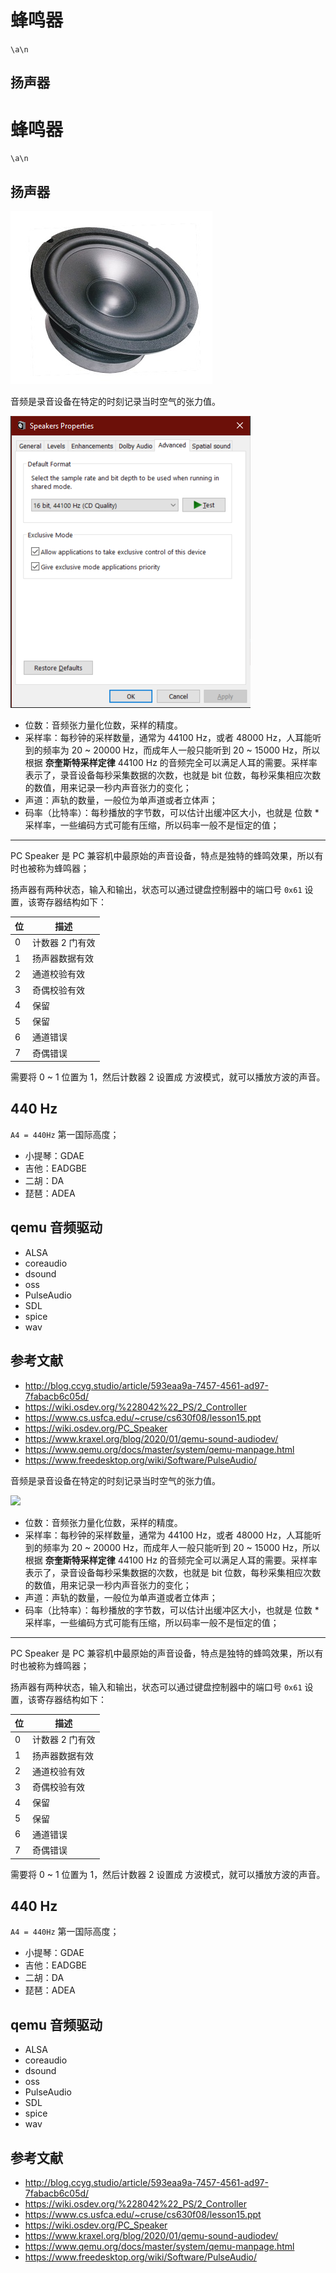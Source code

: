 # 蜂鸣器

`\a\n`

## 扬声器

# 蜂鸣器

`\a\n`

## 扬声器

![alt text](image-8.png)

音频是录音设备在特定的时刻记录当时空气的张力值。

![alt text](image-9.png)

- 位数：音频张力量化位数，采样的精度。
- 采样率：每秒钟的采样数量，通常为 44100 Hz，或者 48000 Hz，人耳能听到的频率为 20 ~ 20000 Hz，而成年人一般只能听到 20 ~ 15000 Hz，所以根据 **奈奎斯特采样定律** 44100 Hz 的音频完全可以满足人耳的需要。采样率表示了，录音设备每秒采集数据的次数，也就是 bit 位数，每秒采集相应次数的数值，用来记录一秒内声音张力的变化；
- 声道：声轨的数量，一般位为单声道或者立体声；
- 码率（比特率）：每秒播放的字节数，可以估计出缓冲区大小，也就是 位数 * 采样率，一些编码方式可能有压缩，所以码率一般不是恒定的值；

----

PC Speaker 是 PC 兼容机中最原始的声音设备，特点是独特的蜂鸣效果，所以有时也被称为蜂鸣器；

扬声器有两种状态，输入和输出，状态可以通过键盘控制器中的端口号 `0x61` 设置，该寄存器结构如下：

| 位  | 描述            |
| --- | --------------- |
| 0   | 计数器 2 门有效 |
| 1   | 扬声器数据有效  |
| 2   | 通道校验有效    |
| 3   | 奇偶校验有效    |
| 4   | 保留            |
| 5   | 保留            |
| 6   | 通道错误        |
| 7   | 奇偶错误        |

需要将 0 ~ 1 位置为 1，然后计数器 2 设置成 方波模式，就可以播放方波的声音。

## 440 Hz

`A4 = 440Hz` 第一国际高度；

- 小提琴：GDAE
- 吉他：EADGBE
- 二胡：DA
- 琵琶：ADEA

## qemu 音频驱动

- ALSA
- coreaudio
- dsound
- oss
- PulseAudio
- SDL
- spice
- wav

## 参考文献

- <http://blog.ccyg.studio/article/593eaa9a-7457-4561-ad97-7fabacb6c05d/>
- <https://wiki.osdev.org/%228042%22_PS/2_Controller>
- <https://www.cs.usfca.edu/~cruse/cs630f08/lesson15.ppt>
- <https://wiki.osdev.org/PC_Speaker>
- <https://www.kraxel.org/blog/2020/01/qemu-sound-audiodev/>
- <https://www.qemu.org/docs/master/system/qemu-manpage.html>
- <https://www.freedesktop.org/wiki/Software/PulseAudio/>

音频是录音设备在特定的时刻记录当时空气的张力值。

![](./images/speaker_02.jpg)

- 位数：音频张力量化位数，采样的精度。
- 采样率：每秒钟的采样数量，通常为 44100 Hz，或者 48000 Hz，人耳能听到的频率为 20 ~ 20000 Hz，而成年人一般只能听到 20 ~ 15000 Hz，所以根据 **奈奎斯特采样定律** 44100 Hz 的音频完全可以满足人耳的需要。采样率表示了，录音设备每秒采集数据的次数，也就是 bit 位数，每秒采集相应次数的数值，用来记录一秒内声音张力的变化；
- 声道：声轨的数量，一般位为单声道或者立体声；
- 码率（比特率）：每秒播放的字节数，可以估计出缓冲区大小，也就是 位数 * 采样率，一些编码方式可能有压缩，所以码率一般不是恒定的值；

----

PC Speaker 是 PC 兼容机中最原始的声音设备，特点是独特的蜂鸣效果，所以有时也被称为蜂鸣器；

扬声器有两种状态，输入和输出，状态可以通过键盘控制器中的端口号 `0x61` 设置，该寄存器结构如下：

| 位  | 描述            |
| --- | --------------- |
| 0   | 计数器 2 门有效 |
| 1   | 扬声器数据有效  |
| 2   | 通道校验有效    |
| 3   | 奇偶校验有效    |
| 4   | 保留            |
| 5   | 保留            |
| 6   | 通道错误        |
| 7   | 奇偶错误        |

需要将 0 ~ 1 位置为 1，然后计数器 2 设置成 方波模式，就可以播放方波的声音。

## 440 Hz

`A4 = 440Hz` 第一国际高度；

- 小提琴：GDAE
- 吉他：EADGBE
- 二胡：DA
- 琵琶：ADEA

## qemu 音频驱动

- ALSA
- coreaudio
- dsound
- oss
- PulseAudio
- SDL
- spice
- wav

## 参考文献

- <http://blog.ccyg.studio/article/593eaa9a-7457-4561-ad97-7fabacb6c05d/>
- <https://wiki.osdev.org/%228042%22_PS/2_Controller>
- <https://www.cs.usfca.edu/~cruse/cs630f08/lesson15.ppt>
- <https://wiki.osdev.org/PC_Speaker>
- <https://www.kraxel.org/blog/2020/01/qemu-sound-audiodev/>
- <https://www.qemu.org/docs/master/system/qemu-manpage.html>
- <https://www.freedesktop.org/wiki/Software/PulseAudio/>
